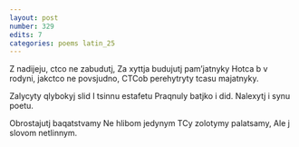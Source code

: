 ```yaml
---
layout: post
number: 329
edits: 7
categories: poems latin_25
---
```


Z nadijeju, ctco ne zabudutj,
Za xyttja budujutj pam’jatnyky 
Hotca b v rodyni, jakctco ne povsjudno,
CTCob perehytryty tcasu majatnyky.

Zalycyty qlybokyj slid 
I tsinnu estafetu 
Praqnuly batjko i did.
Nalexytj i synu poetu.

Obrostajutj baqatstvamy
Ne hlibom jedynym 
TCy zolotymy palatsamy,
Ale j slovom netlinnym.
